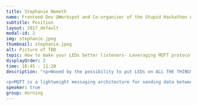 ```yaml
---
title: Stephanie Nemeth
name: Frontend Dev @Werkspot and Co-organiser of the Stupid Hackathon Amsterdam
subtitle: Position
layout: 2017_default
modal-id: 2
img: stephanie.jpeg
thumbnail: stephanie.jpeg
alt: Picture of TBD
topic: How to make your LEDs better listeners- Leveraging MQTT protocol to communicate with hardware from the web
displayOrder: 2
time: 10:45 - 11:20
description: "<p>Wooed by the possibility to put LEDs on ALL THE THINGS and control them with an app, I bought my first (and second and third…) arduino this year and haven’t looked back. But, as an IoT newbie, I defaulted to what I knew as a frontend developer. I applied the libraries I was familiar with from my daily work to solve my IoT problems with lackluster results. Things kind of worked, but the connections were flaky and it crashed a lot. It felt like there had to be something out there that was a better fit for communicating from the web to hardware. In my pursuit for a minimalist solution that could handle poor network connections and had implementations in C++ and JavaScript, I found the MQTT protocol.</p>

<p>MQTT is a lightweight messaging architecture for sending data between hardware and other devices where a small code footprint and performance in poor network conditions are crucial. In this talk, we’ll look what exactly what MQTT is, how I use it in my own art/wearable project, and why you should check it out for your next hardware project.</p>"
speaker: true
group: morning
---
```

